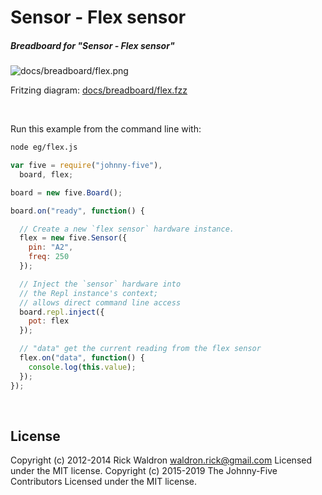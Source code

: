 <!--remove-start-->

# Sensor - Flex sensor

<!--remove-end-->






##### Breadboard for "Sensor - Flex sensor"



![docs/breadboard/flex.png](breadboard/flex.png)<br>

Fritzing diagram: [docs/breadboard/flex.fzz](breadboard/flex.fzz)

&nbsp;




Run this example from the command line with:
```bash
node eg/flex.js
```


```javascript
var five = require("johnny-five"),
  board, flex;

board = new five.Board();

board.on("ready", function() {

  // Create a new `flex sensor` hardware instance.
  flex = new five.Sensor({
    pin: "A2",
    freq: 250
  });

  // Inject the `sensor` hardware into
  // the Repl instance's context;
  // allows direct command line access
  board.repl.inject({
    pot: flex
  });

  // "data" get the current reading from the flex sensor
  flex.on("data", function() {
    console.log(this.value);
  });
});

```








&nbsp;

<!--remove-start-->

## License
Copyright (c) 2012-2014 Rick Waldron <waldron.rick@gmail.com>
Licensed under the MIT license.
Copyright (c) 2015-2019 The Johnny-Five Contributors
Licensed under the MIT license.

<!--remove-end-->
